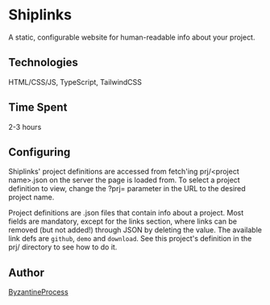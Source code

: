 # Shiplinks

A static, configurable website for human-readable info about your project.

## Technologies

HTML/CSS/JS, TypeScript, TailwindCSS

## Time Spent

2-3 hours

## Configuring
Shiplinks' project definitions are accessed from fetch'ing prj/\<project name\>.json on the server the page is loaded from.
To select a project definition to view, change the ?prj= parameter in the URL to the desired project name.

Project definitions are .json files that contain info about a project. Most fields are mandatory, except for the links section, where links can be removed (but not added!) through JSON by deleting the value. The available link defs are `github`, `demo` and `download`.
See this project's definition in the prj/ directory to see how to do it.

## Author

[ByzantineProcess](https://github.com/ByzantineProcess)
